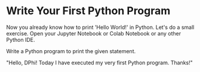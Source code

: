# Write Your First Python Program

Now you already know how to print 'Hello World!' in Python. Let's do a small exercise. Open your Jupyter Notebook or Colab Notebook or any other Python IDE.

Write a Python program to print the given statement.

"Hello, DPhi! Today I have executed my very first Python program. Thanks!"





